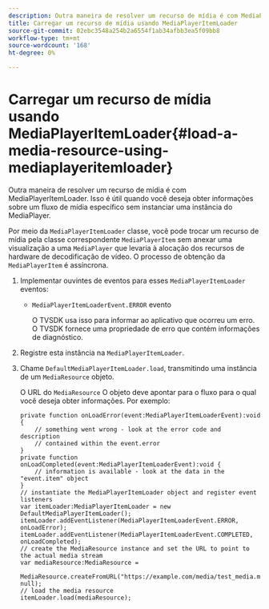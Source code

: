 ```yaml
---
description: Outra maneira de resolver um recurso de mídia é com MediaPlayerItemLoader. Isso é útil quando você deseja obter informações sobre um fluxo de mídia específico sem instanciar uma instância do MediaPlayer.
title: Carregar um recurso de mídia usando MediaPlayerItemLoader
source-git-commit: 02ebc3548a254b2a6554f1ab34afbb3ea5f09bb8
workflow-type: tm+mt
source-wordcount: '168'
ht-degree: 0%

---
```


# Carregar um recurso de mídia usando MediaPlayerItemLoader{#load-a-media-resource-using-mediaplayeritemloader}

Outra maneira de resolver um recurso de mídia é com MediaPlayerItemLoader. Isso é útil quando você deseja obter informações sobre um fluxo de mídia específico sem instanciar uma instância do MediaPlayer.

Por meio da `MediaPlayerItemLoader` classe, você pode trocar um recurso de mídia pela classe correspondente `MediaPlayerItem` sem anexar uma visualização a uma `MediaPlayer` que levaria à alocação dos recursos de hardware de decodificação de vídeo. O processo de obtenção da `MediaPlayerItem` é assíncrona.

1. Implementar ouvintes de eventos para esses `MediaPlayerItemLoader` eventos:

   * `MediaPlayerItemLoaderEvent.ERROR` evento

     O TVSDK usa isso para informar ao aplicativo que ocorreu um erro. O TVSDK fornece uma propriedade de erro que contém informações de diagnóstico.

1. Registre esta instância na `MediaPlayerItemLoader`.
1. Chame `DefaultMediaPlayerItemLoader.load`, transmitindo uma instância de um `MediaResource` objeto.

   O URL do `MediaResource` O objeto deve apontar para o fluxo para o qual você deseja obter informações. Por exemplo:

   ```
   private function onLoadError(event:MediaPlayerItemLoaderEvent):void { 
       // something went wrong - look at the error code and description 
       // contained within the event.error 
   } 
   private function onLoadCompleted(event:MediaPlayerItemLoaderEvent):void { 
       // information is available - look at the data in the "event.item" object 
   } 
   // instantiate the MediaPlayerItemLoader object and register event listeners 
   var itemLoader:MediaPlayerItemLoader = new DefaultMediaPlayerItemLoader(); 
   itemLoader.addEventListener(MediaPlayerItemLoaderEvent.ERROR, onLoadError); 
   itemLoader.addEventListener(MediaPlayerItemLoaderEvent.COMPLETED, onLoadCompleted); 
   // create the MediaResource instance and set the URL to point to the actual media stream 
   var mediaResource:MediaResource = 
     MediaResource.createFromURL("https://example.com/media/test_media.m3u8", null); 
   // load the media resource 
   itemLoader.load(mediaResource); 
   ```
